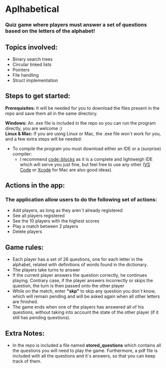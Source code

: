 # Aplhabetical
### Quiz game where players must answer a set of questions based on the letters of the alphabet!

## Topics involved:
- Binary search trees
- Circular linked lists
- Pointers
- File handling
- Struct implementation

## Steps to get started:
**Prerequisites:** It will be needed for you to download the files present in the repo and save them all in the same directory.

**Windows:** An .exe file is included in the repo so you can run the program directly, you are welcome :)  
**Linux & Mac:** If you are using Linux or Mac, the .exe file won´t work for you, and a few extra steps will be needed:
- To compile the program you must download either an IDE or a (surprise) compiler:
  - I recommend [code::blocks](https://www.codeblocks.org/) as it is a complete and lightweigh IDE which will serve you just fine, but feel free to use any other ([VS Code](https://code.visualstudio.com/) or [Xcode](https://developer.apple.com/xcode/) for Mac are also good ideas).


## Actions in the app:
### The application allow users to do the following set of actions:
- Add players, as long as they aren´t already registered
- See all players registered
- See the 10 players with the highest scores
- Play a match between 2 players
- Delete players

## Game rules:
- Each player has a set of 26 questions, one for each letter in the alphabet, related with definitions of words found in the dictionary.
- The players take turns to answer
- If the current player answers the question correctly, he continues playing. Contrary case, if the player answers incorrectly or skips the question, the turn is then passed onto the other player
- While on the match, enter **"skp"** to skip any question you don´t know, which will remain pending and will be asked again when all other letters are finished.
- The game ends when one of the players has answered all of his questions, without taking into account the state of the other player (if it still has pending questions).

## Extra Notes:
- In the repo is included a file named **stored_questions** which contains all the questions you will need to play the game. Furthermore, a pdf file is included with all the questions and it´s answers, so that you can keep track of them.
